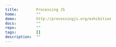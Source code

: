 ```yaml
---
title:        Processing JS
home:         ""
demo:         http://processingjs.org/exhibition
docs:         ""
repo:         ""
tags:         []
description:  ""
---
```


